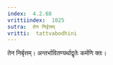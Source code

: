 ```yaml
---
index:  4.2.68
vrittiindex:  1025
sutra:  तेन निर्वृत्तम्
vritti:  tattvabodhini 
---
```


तेन निर्बृत्तम्। अन्तर्भावितण्यर्थाद्वृतेः कर्मणि क्तः।

